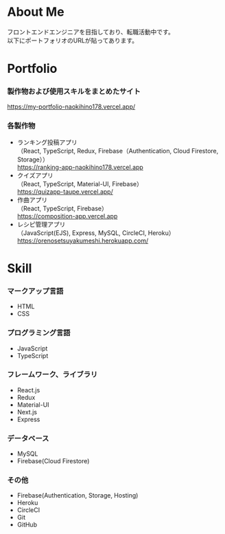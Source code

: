 # About Me
フロントエンドエンジニアを目指しており、転職活動中です。  
以下にポートフォリオのURLが貼ってあります。


# Portfolio
### 製作物および使用スキルをまとめたサイト
https://my-portfolio-naokihino178.vercel.app/

### 各製作物
- ランキング投稿アプリ  
（React, TypeScript, Redux, Firebase（Authentication, Cloud Firestore, Storage））  
https://ranking-app-naokihino178.vercel.app  
- クイズアプリ  
（React, TypeScript, Material-UI, Firebase）  
https://quizapp-taupe.vercel.app/  
- 作曲アプリ  
（React, TypeScript, Firebase）  
https://composition-app.vercel.app  
- レシピ管理アプリ  
（JavaScript(EJS), Express, MySQL, CircleCI, Heroku）  
https://orenosetsuyakumeshi.herokuapp.com/  



# Skill
### マークアップ言語
- HTML
- CSS
### プログラミング言語
- JavaScript
- TypeScript
### フレームワーク、ライブラリ
- React.js
- Redux
- Material-UI
- Next.js
- Express
### データベース
- MySQL
- Firebase(Cloud Firestore)
### その他
- Firebase(Authentication, Storage, Hosting)
- Heroku
- CircleCI
- Git
- GitHub
